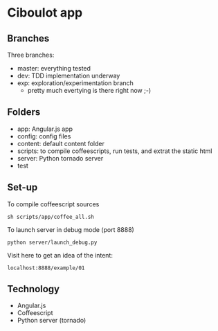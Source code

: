 # Ciboulot app

## Branches

Three branches:

* master: everything tested
* dev: TDD implementation underway
* exp: exploration/experimentation branch
    * pretty much evertying is there right now ;-)

## Folders

* app: Angular.js app
* config: config files
* content: default content folder
* scripts: to compile coffeescripts, run tests, and extrat the static html
* server: Python tornado server
* test

## Set-up

To compile coffeescript sources

    sh scripts/app/coffee_all.sh

To launch server in debug mode (port 8888)

    python server/launch_debug.py

Visit here to get an idea of the intent:

    localhost:8888/example/01

## Technology

* Angular.js
* Coffeescript
* Python server (tornado)
